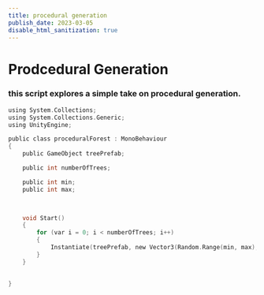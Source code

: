 ```yaml
---
title: procedural generation
publish_date: 2023-03-05
disable_html_sanitization: true
---
```


# Prodcedural Generation

### this script explores a simple take on procedural generation.



```C
using System.Collections;
using System.Collections.Generic;
using UnityEngine;

public class proceduralForest : MonoBehaviour
{
    public GameObject treePrefab;

    public int numberOfTrees;

    public int min;
    public int max;


    
    void Start()
    {
        for (var i = 0; i < numberOfTrees; i++)
        {
            Instantiate(treePrefab, new Vector3(Random.Range(min, max), 1, Random.Range(min, max)), Quaternion.identity);
        }
    }

  
}

```